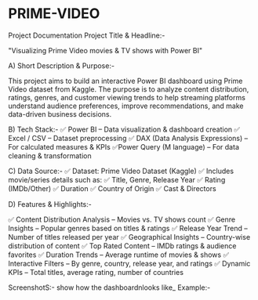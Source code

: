 # PRIME-VIDEO
Project Documentation
Project Title & Headline:-

"Visualizing Prime Video movies & TV shows with Power BI"

A) Short Description & Purpose:-

This project aims to build an interactive Power BI dashboard using Prime Video dataset from Kaggle.
The purpose is to analyze content distribution, ratings, genres, and customer viewing trends to help streaming platforms understand audience preferences, improve recommendations, and make data-driven business decisions.

B) Tech Stack:-
✅ Power BI – Data visualization & dashboard creation
✅ Excel / CSV – Dataset preprocessing
✅ DAX (Data Analysis Expressions) – For calculated measures & KPIs
✅Power Query (M language) – For data cleaning & transformation

C) Data Source:-
✅ Dataset: Prime Video Dataset (Kaggle)
✅ Includes movie/series details such as:
✅ Title, Genre, Release Year
✅ Rating (IMDb/Other)
✅ Duration
✅ Country of Origin
✅ Cast & Directors
    
D) Features & Highlights:-

✅ Content Distribution Analysis – Movies vs. TV shows count
✅ Genre Insights – Popular genres based on titles & ratings
✅ Release Year Trend – Number of titles released per year
✅ Geographical Insights – Country-wise distribution of content
✅ Top Rated Content – IMDb ratings & audience favorites
✅ Duration Trends – Average runtime of movies & shows
✅ Interactive Filters – By genre, country, release year, and ratings
✅ Dynamic KPIs – Total titles, average rating, number of countries

ScreenshotS:- show how the dashboardnlooks like_ Example:-

